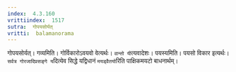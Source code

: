 ```yaml
---
index:  4.3.160
vrittiindex:  1517
sutra:  गोपयसोर्यत्
vritti:  balamanorama 
---
```


गोपयसोर्यत्। गव्यमिति। गोर्विकारोऽवयवो वेत्यर्थः। `वान्तो यी`त्यवादेशः। पयस्यमिति। पयसो विकार इत्यर्थः। `सर्वत्र गोरजादिप्रसङ्गे य`दित्येव सिद्धे यद्विधानं `मयड्वैतयो`रिति पाक्षिकमयटो बाधनार्थम्। 

